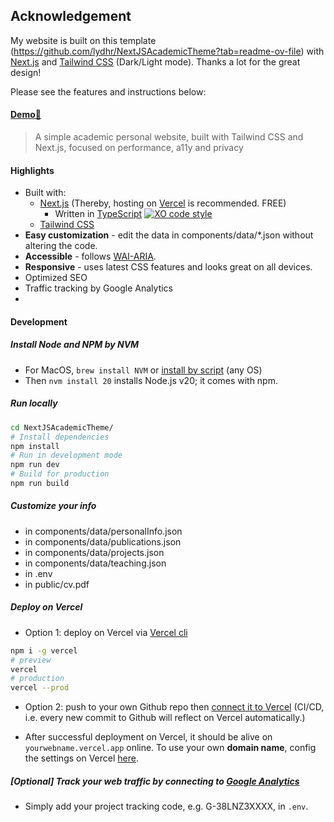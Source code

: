 

## Acknowledgement
My website is built on this template (https://github.com/lydhr/NextJSAcademicTheme?tab=readme-ov-file) with [Next.js](https://nextjs.org/) and [Tailwind CSS](https://tailwindcss.com/) (Dark/Light mode). Thanks a lot for the great design! 

Please see the features and instructions below: 

#### [Demo🔗](https://nextjs-academic-theme.vercel.app/)
> A simple academic personal website, built with Tailwind CSS and Next.js, focused on performance, a11y and privacy

#### Highlights

- Built with:
    - [Next.js](https://nextjs.org/) (Thereby, hosting on [Vercel](https://vercel.com) is recommended. FREE)
        - Written in [TypeScript](https://nextjs.org/docs/pages/building-your-application/configuring/typescript) [![XO code style](https://img.shields.io/badge/code_style-XO-5ed9c7.svg)](https://github.com/xojs/xo)
    - [Tailwind CSS](https://tailwindcss.com/)
- **Easy customization** - edit the data in components/data/*.json without altering the code.
- **Accessible** - follows [WAI-ARIA](https://developer.mozilla.org/en-US/docs/Learn/Accessibility/WAI-ARIA_basics).
- **Responsive** - uses latest CSS features and looks great on all devices.
- Optimized SEO
- Traffic tracking by Google Analytics
- 
#### Development

##### Install Node and NPM by NVM
- For MacOS, `brew install NVM` or [install by script](https://github.com/nvm-sh/nvm?tab=readme-ov-file#installing-and-updating) (any OS)
- Then `nvm install 20` installs Node.js v20; it comes with npm.

##### Run locally

```bash
cd NextJSAcademicTheme/
# Install dependencies
npm install
# Run in development mode
npm run dev
# Build for production
npm run build

```

##### Customize your info
- in components/data/personalInfo.json
- in components/data/publications.json
- in components/data/projects.json
- in components/data/teaching.json
- in .env
- in public/cv.pdf


##### Deploy on Vercel
- Option 1: deploy on Vercel via [Vercel cli](https://vercel.com/docs/cli)

```bash
npm i -g vercel
# preview
vercel
# production
vercel --prod
```

- Option 2: push to your own Github repo then [connect it to Vercel](https://vercel.com/docs/deployments/git#deploying-a-git-repository) (CI/CD, i.e. every new commit to Github will reflect on Vercel automatically.)


- After successful deployment on Vercel, it should be alive on `yourwebname.vercel.app` online. To use your own **domain name**, config the settings on Vercel [here](https://vercel.com/docs/projects/domains/add-a-domain#verify-domain-access). 

##### [Optional] Track your web traffic by connecting to [Google Analytics](https://analytics.google.com/analytics/academy/course/6)
- Simply add your project tracking code, e.g. G-38LNZ3XXXX, in `.env`.

